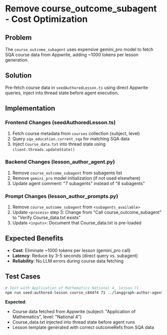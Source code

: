# Remove course_outcome_subagent - Cost Optimization

## Problem
The `course_outcome_subagent` uses expensive gemini_pro model to fetch SQA course data from Appwrite, adding ~1000 tokens per lesson generation.

## Solution
Pre-fetch course data in `seedAuthoredLesson.ts` using direct Appwrite queries, inject into thread state before agent execution.

## Implementation

### Frontend Changes (seedAuthoredLesson.ts)
1. Fetch course metadata from `courses` collection (subject, level)
2. Query `sqa_education.current_sqa` for matching SQA data
3. Inject `Course_data.txt` into thread state using `client.threads.updateState()`

### Backend Changes (lesson_author_agent.py)
1. Remove `course_outcome_subagent` from subagents list
2. Remove `gemini_pro` model initialization (if not used elsewhere)
3. Update agent comment: "7 subagents" instead of "8 subagents"

### Prompt Changes (lesson_author_prompts.py)
1. Remove `course_outcome_subagent` from `<subagents_available>`
2. Update `<process>` step 3: Change from "Call course_outcome_subagent" to "Verify Course_data.txt exists"
3. Update `<inputs>`: Document that Course_data.txt is pre-loaded

## Expected Benefits
- **Cost**: Eliminate ~1000 tokens per lesson (gemini_pro call)
- **Latency**: Reduce by 3-5 seconds (direct query vs. subagent)
- **Reliability**: No LLM errors during course data fetching

## Test Cases
```bash
# Test with Application of Mathematics National 4, lesson 71
npm run seed:authored-lesson course_c84474 71 ../langgraph-author-agent/data/Seeding_Data/input/research_packs/application-of-mathematics_national-4.json
```

**Expected**:
- Course data fetched from Appwrite (subject: "Application of Mathematics", level: "National 4")
- Course_data.txt injected into thread state before agent runs
- Lesson template generated with correct outcomeRefs from SQA data
